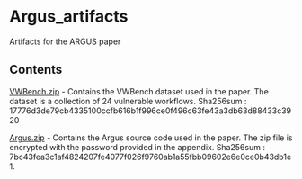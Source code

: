 # Argus_artifacts

Artifacts for the ARGUS paper

## Contents

[VWBench.zip](VWBench.zip) - Contains the VWBench dataset used in the paper. The dataset is a collection of 24 vulnerable workflows. Sha256sum : 17776d3de79cb4335100ccfb616b1f996ce0f496c63fe43a3db63d88433c3920

[Argus.zip](Argus.zip) - Contains the Argus source code used in the paper. The zip file is encrypted with the password provided in the appendix. Sha256sum : 7bc43fea3c1af4824207fe4077f026f9760ab1a55fbb09602e6e0ce0b43db1e1.
